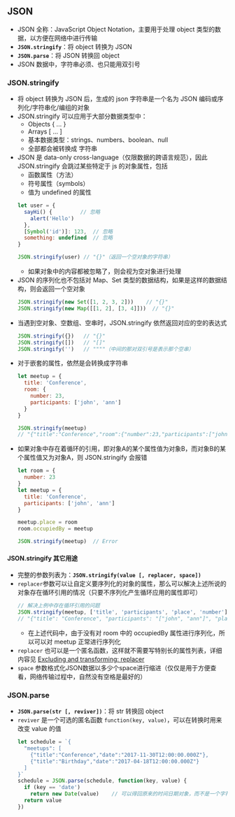 ## JSON
+ JSON 全称：JavaScript Object Notation，主要用于处理 object 类型的数据，以方便在网络中进行传输
+ **`JSON.stringify`**：将 object 转换为 JSON
+ **`JSON.parse`**：将 JSON 转换回 object
+ JSON 数据中，字符串必须、也只能用双引号

### JSON.stringify
+ 将 object 转换为 JSON 后，生成的 json 字符串是一个名为 JSON 编码或序列化/字符串化/编组的对象
+ JSON.stringify 可以应用于大部分数据类型中：
  + Objects { ... }
  + Arrays [ ... ]
  + 基本数据类型：strings、numbers、boolean、null
  + 全部都会被转换成 字符串
+ JSON 是 data-only cross-language（仅限数据的跨语言规范），因此 JSON.stringify 会跳过某些特定于 js 的对象属性，包括
  + 函数属性（方法）
  + 符号属性（symbols）
  + 值为 undefined 的属性
  ```javascript
  let user = {
    sayHi() {         // 忽略
      alert('Hello')
    },
    [Symbol('id')]: 123,  // 忽略
    something: undefined  // 忽略
  }

  JSON.stringify(user) // "{}"（返回一个空对象的字符串）
  ```
  + 如果对象中的内容都被忽略了，则会视为空对象进行处理
+ JSON 的序列化也不包括对 Map、Set 类型的数据结构，如果是这样的数据结构，则会返回一个空对象
  ```javascript
  JSON.stringify(new Set([1, 2, 3, 2]))    // "{}"
  JSON.stringify(new Map([[1, 2], [3, 4]]))  // "{}"
  ```
+ 当遇到空对象、空数组、空串时，JSON.stringify 依然返回对应的空的表达式
  ```javascript
  JSON.stringify({})   // "{}"
  JSON.stringify([])   // "[]"
  JSON.stringify('')   // """"（中间的那对双引号是表示那个空串）
  ```
+ 对于嵌套的属性，依然是会转换成字符串
  ```javascript
  let meetup = {
    title: 'Conference',
    room: {
      number: 23,
      participants: ['john', 'ann']
    }
  }

  JSON.stringify(meetup) 
  // "{"title":"Conference","room":{"number":23,"participants":["john","ann"]}}"
  ```
+ 如果对象中存在着循环的引用，即对象A的某个属性值为对象B，而对象B的某个属性值又为对象A，则 JSON.stringify 会报错
  ```javascript
  let room = {
    number: 23
  }
  let meetup = {
    title: 'Conference',
    participants: ['john', 'ann']
  }

  meetup.place = room
  room.occupiedBy = meetup

  JSON.stringify(meetup)  // Error
  ```

#### JSON.stringify 其它用途
+ 完整的参数列表为：**`JSON.stringify(value [, replacer, space])`**
+ `replacer`参数可以让自定义要序列化的对象的属性，那么可以解决上述所说的对象存在循环引用的情况（只要不序列化产生循环应用的属性即可）
  ```javascript
  // 解决上例中存在循环引用的问题
  JSON.stringify(meetup, ['title', 'participants', 'place', 'number']) // 'number' 是 room 中的属性
  // "{"title": "Conference", "participants": "["john", "ann"]", "place": {"number": 23}}
  ```
  + 在上述代码中，由于没有对 room 中的 occupiedBy 属性进行序列化，所以可以对 meetup 正常进行序列化
+ `replacer` 也可以是一个匿名函数，这样就不需要写特别长的属性列表，详细内容见 [Excluding and transforming: replacer](https://javascript.info/json#excluding-and-transforming-replacer)
+ `space` 参数格式化JSON数据以多少个space进行缩进（仅仅是用于方便查看，网络传输过程中，自然没有空格是最好的）

### JSON.parse
+ **`JSON.parse(str [, reviver])`**：将 str 转换回 object
+ `reviver` 是一个可选的匿名函数 `function(key, value)`，可以在转换时用来改变 value 的值
  ```javascript
  let schedule = `{
    "meetups": [
      {"title":"Conference","date":"2017-11-30T12:00:00.000Z"},
      {"title":"Birthday","date":"2017-04-18T12:00:00.000Z"}
    ]
  }`
  schedule = JSON.parse(schedule, function(key, value) {
    if (key == 'date')
      return new Date(value)    // 可以得回原来的时间日期对象，而不是一个字符串
    return value
  })
  ```